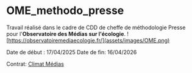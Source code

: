 # OME_methodo_presse

Travail réalisé dans le cadre de CDD de cheffe de méthodologie Presse pour l'**Observatoire des Médias sur l'écologie**.
![https://observatoiremediaecologie.fr/](assets/images/OME.png)


Date de début : 17/04/2025
Date de fin: 16/04/2026

Contrat: [Climat Médias](assets/images/Logo_climatmedias.png)
